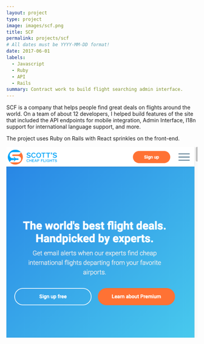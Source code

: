 ```yaml
---
layout: project
type: project
image: images/scf.png
title: SCF
permalink: projects/scf
# All dates must be YYYY-MM-DD format!
date: 2017-06-01
labels:
  - Javascript
  - Ruby
  - API
  - Rails
summary: Contract work to build flight searching admin interface. 
---
```


SCF is a company that helps people find great deals on flights around the world. On a team of about 12 developers, I helped build features of the site that included the API endpoints for mobile integration, Admin Interface, I18n support for international language support, and more.

The project uses Ruby on Rails with React sprinkles on the front-end. 

<img class="ui medium right floated rounded image" src="../images/scf.jpg">

